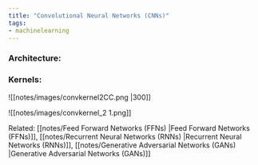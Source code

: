 ```yaml
---
title: "Convolutional Neural Networks (CNNs)"
tags:
- machinelearning
---
```


### Architecture:

### Kernels:
![[notes/images/convkernel2CC.png |300]]

![[notes/images/convkernel_2 1.png]]

Related: [[notes/Feed Forward Networks (FFNs) |Feed Forward Networks (FFNs)]], [[notes/Recurrent Neural Networks (RNNs) |Recurrent Neural Networks (RNNs)]], [[notes/Generative Adversarial Networks (GANs) |Generative Adversarial Networks (GANs)]] 




